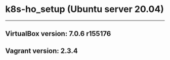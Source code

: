 # k8s-ho_setup (Ubuntu server 20.04)
---   

## VirtualBox version: 7.0.6 r155176  
## Vagrant version: 2.3.4

